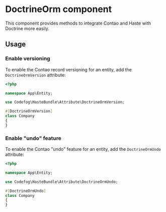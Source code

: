 # DoctrineOrm component

This component provides methods to integrate Contao and Haste with Doctrine more easily.

## Usage

### Enable versioning

To enable the Contao record versioning for an entity, add the `DoctrineOrmVersion` attribute:

```php
<?php

namespace App\Entity;

use Codefog\HasteBundle\Attribute\DoctrineOrmVersion;

#[DoctrineOrmVersion]
class Company
{
}
```

### Enable "undo" feature

To enable the Contao "undo" feature for an entity, add the `DoctrineOrmUndo` attribute:

```php
<?php

namespace App\Entity;

use Codefog\HasteBundle\Attribute\DoctrineOrmUndo;

#[DoctrineOrmUndo]
class Company
{
}
```
